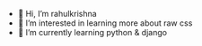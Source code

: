 - 👋 Hi, I’m rahulkrishna
- 👀 I’m interested in learning more about raw css
- 🌱 I’m currently learning python & django

<!---
rxhulkrishna/rxhulkrishna is a ✨ special ✨ repository because its `README.md` (this file) appears on your GitHub profile.
You can click the Preview link to take a look at your changes.
--->
